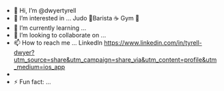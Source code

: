 - 👋 Hi, I’m @dwyertyrell
- 👀 I’m interested in ... Judo 🥋Barista ☕️ Gym 🤸
- 🌱 I’m currently learning ...
- 💞️ I’m looking to collaborate on ...
- 📫 How to reach me ... LinkedIn https://www.linkedin.com/in/tyrell-dwyer?utm_source=share&utm_campaign=share_via&utm_content=profile&utm_medium=ios_app
- 
- ⚡ Fun fact: ...

<!---
dwyertyrell/dwyertyrell is a ✨ special ✨ repository because its `README.md` (this file) appears on your GitHub profile.
You can click the Preview link to take a look at your changes.
--->
